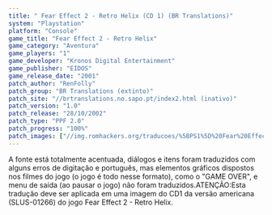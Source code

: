 ```yaml
---
title: " Fear Effect 2 - Retro Helix (CD 1) (BR Translations)"
system: "Playstation"
platform: "Console"
game_title: "Fear Effect 2 - Retro Helix"
game_category: "Aventura"
game_players: "1"
game_developer: "Kronos Digital Entertainment"
game_publisher: "EIDOS"
game_release_date: "2001"
patch_author: "RenFolly"
patch_group: "BR Translations (extinto)"
patch_site: "//brtranslations.no.sapo.pt/index2.html (inativo)"
patch_version: "1.0"
patch_release: "28/10/2002"
patch_type: "PPF 2.0"
patch_progress: "100%"
patch_images: ["//img.romhackers.org/traducoes/%5BPS1%5D%20Fear%20Effect%202%20-%20Retro%20Helix%20-%20CD1%20-%20BR%20Translations%20-%201.png","//img.romhackers.org/traducoes/%5BPS1%5D%20Fear%20Effect%202%20-%20Retro%20Helix%20-%20CD1%20-%20BR%20Translations%20-%202.jpg","//img.romhackers.org/traducoes/%5BPS1%5D%20Fear%20Effect%202%20-%20Retro%20Helix%20-%20CD1%20-%20BR%20Translations%20-%203.jpg"]
---
```

A fonte está totalmente acentuada, diálogos e itens foram traduzidos com alguns erros de digitação e português, mas elementos gráficos dispostos nos filmes do jogo (o jogo é todo nesse formato), como o "GAME OVER", e menu de saída (ao pausar o jogo) não foram traduzidos.ATENÇÃO:Esta tradução deve ser aplicada em uma imagem do CD1 da versão americana (SLUS-01266) do jogo Fear Effect 2 - Retro Helix.